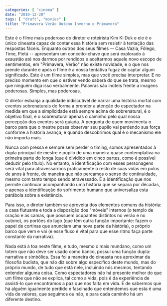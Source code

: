 ```yaml
---
categories: [ "cinema" ]
date: "2010-12-20"
tags: [ "draft", "movies" ]
title: "Primavera Verão Outono Inverno e Primavera"
---
```

Este é o filme mais poderoso do diretor e roteirista Kim Ki Duk e
ele é o único cineasta capaz de contar essa história sem resistir à
tentação das respostas fáceis. Enquanto outros dos seus filmes -- Casa
Vazia, Fôlego, Time, Pietá -- apresentam um conceito-chave que será
explorado à exaustão até nos darmos por rendidos e aceitarmos aquele
novo escopo de sentimentos, em "Primavera, Verão" não existe novidade,
e o que nos prende durante e após o filme é a nossa tentativa fugaz
de captar algum significado. Este é um filme simples, mas que você
precisa interpretar. E no preciso momento em que o estiver vendo saberá
do que se trata, mesmo que ninguém diga isso verbalmente. Palavras são
inúteis frente a imagens poderosas. Simples, mas poderosas.

O diretor esbanja a qualidade indiscutível de narrar uma história mortal
com eventos sobrenaturais de forma a prender a atenção do espectador
na medida em que a simplicidade está sempre acima do sobrenatural,
é o objetivo final, e o sobrenatural apenas o caminho pelo qual nossa
percepção dos eventos será guiada. A pergunta de quem movimenta o
barco para que o mestre possa observar seu pupilo vai perdendo sua força
conforme a história avança, e quando descobrimos qual é o mecanismo
ele não importa mais.

Nunca com pressa e sempre sem perder o timing, somos apresentados à
dupla principal de mestre e pupilo de uma maneira quase contemplativa
na primeira parte do longa (que é dividido em cinco partes, como é
possível deduzir pelo título). No entanto, a identificação com
esses personagens será vital para atravessarmos praticamente o resto
de suas vidas em pulos de anos à frente, de maneira que não percamos
o senso de continuidade, mesmo com tanto tempo sendo atravessado. É a
identificação que nos permite continuar acompanhando uma história que
se separa por décadas, e apenas a identificação do sofrimento humano
que universaliza esta parábola sobre a existência.

Para isso, o diretor também se aproveita dos elementos comuns da
história: a casa flutuante e toda a disposição dos "móveis" internos
(o templo de oração e as camas, que possuem ocupantes distintos
no verão e no outono), os portões do lago (que têm outra função
importante: fazem o papel de cortinas que anunciam uma nova parte da
história), o próprio barco que vem e vai (e esse fluxo é vital para
que esse ritmo faça parte constante da narrativa).

Nada está à toa neste filme, e tudo, mesmo o mais mundano, como um
totem que não deve ser usado como banco, possui uma função dupla:
narrativa e simbólica. Essa foi a maneira do cineasta nos aproximar
da filosofia budista, que não diz sobre algo específico deste mundo,
mas do próprio mundo, de tudo que está nele, incluindo nós mesmos,
tentando entender alguma coisa. Como espectadores não há presente
melhor do que um filme que não se explica, tal como a vida, pois é
da experiência de assisti-lo que encontramos a paz que nos falta em
vida. É de sabermos que há alguém igualmente perdido e fascinado
que entendemos que esta é uma vida de valores, que seguimos ou não,
e para cada caminho há um diferente destino.
